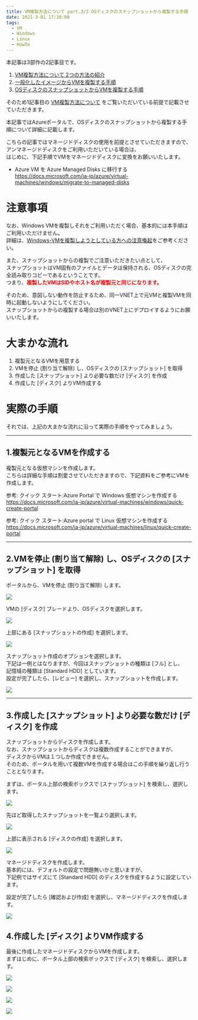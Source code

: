 ```yaml
---
title: VM複製方法について part.3/3 OSディスクのスナップショットから複製する手順
date: 2021-3-01 17:30:00
tags:
  - VM
  - Windows
  - Linux
  - HowTo
---
```


本記事は3部作の2記事目です。  
 1. <a href="../vm-replica-1">VM複製方法について 2つの方法の紹介</a>
 2. <a href="../vm-replica-2">一般化したイメージからVMを複製する手順</a>
 3. <a href="../vm-replica-3">OSディスクのスナップショットからVMを複製する手順</a>

そのため1記事目の <a href="../vm-replica-1">VM複製方法について</a> をご覧いただいている前提で記載させていただきます。  

本記事ではAzureポータルで、OSディスクのスナップショットから複製する手順について詳細に記載します。

こちらの記事ではマネージドディスクの使用を前提とさせていただきますので、  
アンマネージドディスクをご利用いただいている場合は、  
はじめに、下記手順でVMをマネージドディスクに変換をお願いいたします。

- Azure VM を Azure Managed Disks に移行する  
https://docs.microsoft.com/ja-jp/azure/virtual-machines/windows/migrate-to-managed-disks

# 注意事項

なお、Windows VMを複製しそれをご利用いただく場合、基本的には本手順はご利用いただけません。  
詳細は、<a href="../vm-replica-1/#Windows-VMを複製しようとしている方への注意喚起">Windows-VMを複製しようとしている方への注意喚起</a>をご参考ください。  


また、スナップショットからの複製でご注意いただきたい点として、  
スナップショットはVM固有のファイルとデータは保持される、OSディスクの完全読み取りコピーであるということです。  
つまり、**<font color="red">複製したVMはSIDやホスト名が複製元と同じになります。</font>**   

そのため、意図しない動作を防止するため、同一VNET上で元VMと複製VMを同時に起動しないようにしてください。  
スナップショットからの複製する場合は別のVNET上にデプロイするようにお願いいたします。  


# 大まかな流れ

1. 複製元となるVMを用意する
2. VMを停止 (割り当て解除) し、OSディスクの [スナップショット] を取得
3. 作成した [スナップショット] より必要な数だけ [ディスク] を作成
4. 作成した [ディスク] よりVM作成する

# 実際の手順

それでは、上記の大まかな流れに沿って実際の手順をやってみましょう。  

---
## 1.複製元となるVMを作成する

複製元となる仮想マシンを作成します。  
こちらは詳細な手順は割愛させていただきますので、下記資料をご参考にVMを作成します。  

参考: クイック スタート:Azure Portal で Windows 仮想マシンを作成する  
https://docs.microsoft.com/ja-jp/azure/virtual-machines/windows/quick-create-portal

参考: クイック スタート:Azure portal で Linux 仮想マシンを作成する  
https://docs.microsoft.com/ja-jp/azure/virtual-machines/linux/quick-create-portal

---
## 2.VMを停止 (割り当て解除) し、OSディスクの [スナップショット] を取得

ポータルから、VMを停止 (割り当て解除) します。

![](./vm-replica-3/snp-010.png) 

VMの [ディスク] ブレードより、OSディスクを選択します。

![](./vm-replica-3/snp-020.png) 

上部にある [スナップショットの作成] を選択します。

![](./vm-replica-3/snp-030.png) 

スナップショット作成のオプションを選択します。  
下記は一例とはなりますが、今回はスナップショットの種類は [フル] とし、  
記憶域の種類は [Standard HDD] としています。  
設定が完了したら、[レビュー] を選択し、スナップショットを作成します。

![](./vm-replica-3/snp-040.png) 

---
## 3.作成した [スナップショット] より必要な数だけ [ディスク] を作成

スナップショットからディスクを作成します。  
なお、スナップショットからディスクは複数作成することができますが、  
ディスクからVMは１つしか作成できません。  
そのため、ポータルを用いて複数VMを作成する場合はこの手順を繰り返し行うこととなります。

まずは、ポータル上部の検索ボックスで [スナップショット] を検索し、選択します。

![](./vm-replica-3/snp-050.png)

先ほど取得したスナップショットを一覧より選択します。

![](./vm-replica-3/snp-060.png) 

上部に表示される [ディスクの作成] を選択します。 

![](./vm-replica-3/snp-070.png)

マネージドディスクを作成します。  
基本的には、デフォルトの設定で問題無いかと思いますが、  
下記例ではサイズにて [Standard HDD] のディスクを作成するように設定しています。  

設定が完了したら [確認および作成] を選択し、マネージドディスクを作成します。

![](./vm-replica-3/snp-080.png) 

## 4.作成した [ディスク] よりVM作成する

最後に作成したマネージドディスクからVMを作成します。  
まずはじめに、ポータル上部の検索ボックスで [ディスク] を検索し、選択します。

![](./vm-replica-3/snp-090.png) 


![](./vm-replica-3/snp-100.png) 


![](./vm-replica-3/snp-110.png) 


![](./vm-replica-3/snp-120.png) 
